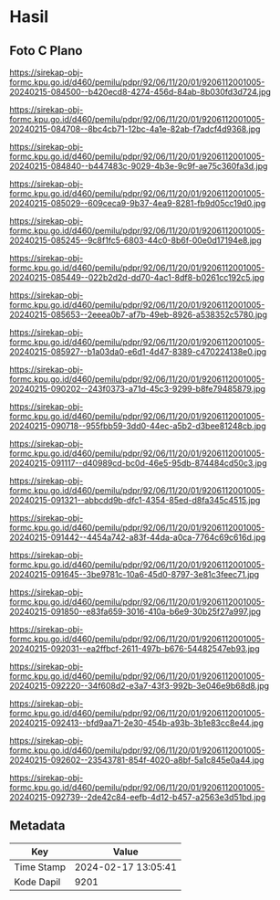 # Hasil

## Foto C Plano

https://sirekap-obj-formc.kpu.go.id/d460/pemilu/pdpr/92/06/11/20/01/9206112001005-20240215-084500--b420ecd8-4274-456d-84ab-8b030fd3d724.jpg

https://sirekap-obj-formc.kpu.go.id/d460/pemilu/pdpr/92/06/11/20/01/9206112001005-20240215-084708--8bc4cb71-12bc-4a1e-82ab-f7adcf4d9368.jpg

https://sirekap-obj-formc.kpu.go.id/d460/pemilu/pdpr/92/06/11/20/01/9206112001005-20240215-084840--b447483c-9029-4b3e-9c9f-ae75c360fa3d.jpg

https://sirekap-obj-formc.kpu.go.id/d460/pemilu/pdpr/92/06/11/20/01/9206112001005-20240215-085029--609ceca9-9b37-4ea9-8281-fb9d05cc19d0.jpg

https://sirekap-obj-formc.kpu.go.id/d460/pemilu/pdpr/92/06/11/20/01/9206112001005-20240215-085245--9c8f1fc5-6803-44c0-8b6f-00e0d17194e8.jpg

https://sirekap-obj-formc.kpu.go.id/d460/pemilu/pdpr/92/06/11/20/01/9206112001005-20240215-085449--022b2d2d-dd70-4ac1-8df8-b0261cc192c5.jpg

https://sirekap-obj-formc.kpu.go.id/d460/pemilu/pdpr/92/06/11/20/01/9206112001005-20240215-085653--2eeea0b7-af7b-49eb-8926-a538352c5780.jpg

https://sirekap-obj-formc.kpu.go.id/d460/pemilu/pdpr/92/06/11/20/01/9206112001005-20240215-085927--b1a03da0-e6d1-4d47-8389-c470224138e0.jpg

https://sirekap-obj-formc.kpu.go.id/d460/pemilu/pdpr/92/06/11/20/01/9206112001005-20240215-090202--243f0373-a71d-45c3-9299-b8fe79485879.jpg

https://sirekap-obj-formc.kpu.go.id/d460/pemilu/pdpr/92/06/11/20/01/9206112001005-20240215-090718--955fbb59-3dd0-44ec-a5b2-d3bee81248cb.jpg

https://sirekap-obj-formc.kpu.go.id/d460/pemilu/pdpr/92/06/11/20/01/9206112001005-20240215-091117--d40989cd-bc0d-46e5-95db-874484cd50c3.jpg

https://sirekap-obj-formc.kpu.go.id/d460/pemilu/pdpr/92/06/11/20/01/9206112001005-20240215-091321--abbcdd9b-dfc1-4354-85ed-d8fa345c4515.jpg

https://sirekap-obj-formc.kpu.go.id/d460/pemilu/pdpr/92/06/11/20/01/9206112001005-20240215-091442--4454a742-a83f-44da-a0ca-7764c69c616d.jpg

https://sirekap-obj-formc.kpu.go.id/d460/pemilu/pdpr/92/06/11/20/01/9206112001005-20240215-091645--3be9781c-10a6-45d0-8797-3e81c3feec71.jpg

https://sirekap-obj-formc.kpu.go.id/d460/pemilu/pdpr/92/06/11/20/01/9206112001005-20240215-091850--e83fa659-3016-410a-b6e9-30b25f27a997.jpg

https://sirekap-obj-formc.kpu.go.id/d460/pemilu/pdpr/92/06/11/20/01/9206112001005-20240215-092031--ea2ffbcf-2611-497b-b676-54482547eb93.jpg

https://sirekap-obj-formc.kpu.go.id/d460/pemilu/pdpr/92/06/11/20/01/9206112001005-20240215-092220--34f608d2-e3a7-43f3-992b-3e046e9b68d8.jpg

https://sirekap-obj-formc.kpu.go.id/d460/pemilu/pdpr/92/06/11/20/01/9206112001005-20240215-092413--bfd9aa71-2e30-454b-a93b-3b1e83cc8e44.jpg

https://sirekap-obj-formc.kpu.go.id/d460/pemilu/pdpr/92/06/11/20/01/9206112001005-20240215-092602--23543781-854f-4020-a8bf-5a1c845e0a44.jpg

https://sirekap-obj-formc.kpu.go.id/d460/pemilu/pdpr/92/06/11/20/01/9206112001005-20240215-092739--2de42c84-eefb-4d12-b457-a2563e3d51bd.jpg


## Metadata

| Key        | Value               |
| ---------- | ------------------- |
| Time Stamp | 2024-02-17 13:05:41 |
| Kode Dapil | 9201                |



